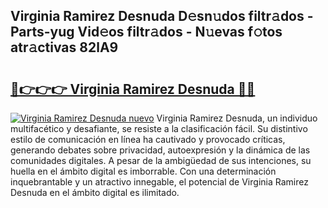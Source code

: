 ## Virginia Ramirez Desnuda D𝚎sn𝚞dos filtr𝚊dos - Parts-yug Vid𝚎os filtr𝚊dos - N𝚞evas f𝚘tos atr𝚊ctivas 82lA9

# <h2><a href="http://mbda2m.tromn.icu/?c=Virginia+Ramirez+Desnuda">🔗👉👉👉 Virginia Ramirez Desnuda 🔗🔗</a></h2>

[![Virginia Ramirez Desnuda nuevo](https://i.imgur.com/pEAQMta.gif)](http://mbda2m.tromn.icu/?c=Virginia+Ramirez+Desnuda)
Virginia Ramirez Desnuda, un individuo multifacético y desafiante, se resiste a la clasificación fácil. Su distintivo estilo de comunicación en línea ha cautivado y provocado críticas, generando debates sobre privacidad, autoexpresión y la dinámica de las comunidades digitales. A pesar de la ambigüedad de sus intenciones, su huella en el ámbito digital es imborrable. Con una determinación inquebrantable y un atractivo innegable, el potencial de Virginia Ramirez Desnuda en el ámbito digital es ilimitado.
